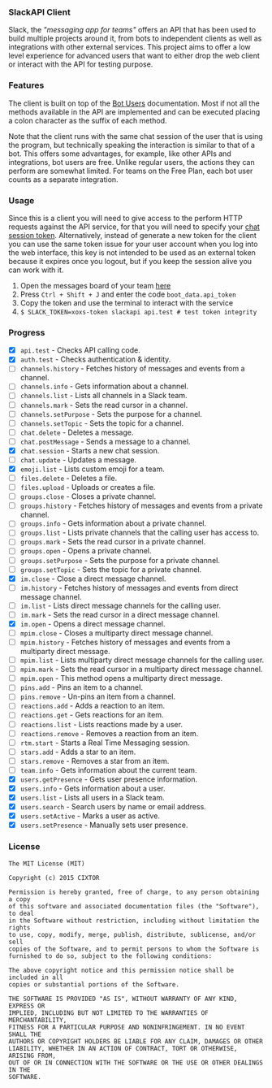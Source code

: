 ### SlackAPI Client

Slack, the _"messaging app for teams"_ offers an API that has been used to build multiple projects around it, from bots to independent clients as well as integrations with other external services. This project aims to offer a low level experience for advanced users that want to either drop the web client or interact with the API for testing purpose.

### Features

The client is built on top of the [Bot Users](https://api.slack.com/bot-users) documentation. Most if not all the methods available in the API are implemented and can be executed placing a colon character as the suffix of each method.

Note that the client runs with the same chat session of the user that is using the program, but technically speaking the interaction is similar to that of a bot. This offers some advantages, for example, like other APIs and integrations, bot users are free. Unlike regular users, the actions they can perform are somewhat limited. For teams on the Free Plan, each bot user counts as a separate integration.

### Usage

Since this is a client you will need to give access to the perform HTTP requests against the API service, for that you will need to specify your [chat session token](https://api.slack.com/web#authentication). Alternatively, instead of generate a new token for the client you can use the same token issue for your user account when you log into the web interface, this key is not intended to be used as an external token because it expires once you logout, but if you keep the session alive you can work with it.

1. Open the messages board of your team [here](https://slack.com/messages/)
2. Press `Ctrl + Shift + J` and enter the code `boot_data.api_token`
3. Copy the token and use the terminal to interact with the service
4. `$ SLACK_TOKEN=xoxs-token slackapi api.test # test token integrity`

### Progress

- [x] `api.test` - Checks API calling code.
- [x] `auth.test` - Checks authentication &amp; identity.
- [ ] `channels.history` - Fetches history of messages and events from a channel.
- [ ] `channels.info` - Gets information about a channel.
- [ ] `channels.list` - Lists all channels in a Slack team.
- [ ] `channels.mark` - Sets the read cursor in a channel.
- [ ] `channels.setPurpose` - Sets the purpose for a channel.
- [ ] `channels.setTopic` - Sets the topic for a channel.
- [ ] `chat.delete` - Deletes a message.
- [ ] `chat.postMessage` - Sends a message to a channel.
- [x] `chat.session` - Starts a new chat session.
- [ ] `chat.update` - Updates a message.
- [x] `emoji.list` - Lists custom emoji for a team.
- [ ] `files.delete` - Deletes a file.
- [ ] `files.upload` - Uploads or creates a file.
- [ ] `groups.close` - Closes a private channel.
- [ ] `groups.history` - Fetches history of messages and events from a private channel.
- [ ] `groups.info` - Gets information about a private channel.
- [ ] `groups.list` - Lists private channels that the calling user has access to.
- [ ] `groups.mark` - Sets the read cursor in a private channel.
- [ ] `groups.open` - Opens a private channel.
- [ ] `groups.setPurpose` - Sets the purpose for a private channel.
- [ ] `groups.setTopic` - Sets the topic for a private channel.
- [x] `im.close` - Close a direct message channel.
- [ ] `im.history` - Fetches history of messages and events from direct message channel.
- [ ] `im.list` - Lists direct message channels for the calling user.
- [ ] `im.mark` - Sets the read cursor in a direct message channel.
- [x] `im.open` - Opens a direct message channel.
- [ ] `mpim.close` - Closes a multiparty direct message channel.
- [ ] `mpim.history` - Fetches history of messages and events from a multiparty direct message.
- [ ] `mpim.list` - Lists multiparty direct message channels for the calling user.
- [ ] `mpim.mark` - Sets the read cursor in a multiparty direct message channel.
- [ ] `mpim.open` - This method opens a multiparty direct message.
- [ ] `pins.add` - Pins an item to a channel.
- [ ] `pins.remove` - Un-pins an item from a channel.
- [ ] `reactions.add` - Adds a reaction to an item.
- [ ] `reactions.get` - Gets reactions for an item.
- [ ] `reactions.list` - Lists reactions made by a user.
- [ ] `reactions.remove` - Removes a reaction from an item.
- [ ] `rtm.start` - Starts a Real Time Messaging session.
- [ ] `stars.add` - Adds a star to an item.
- [ ] `stars.remove` - Removes a star from an item.
- [ ] `team.info` - Gets information about the current team.
- [x] `users.getPresence` - Gets user presence information.
- [x] `users.info` - Gets information about a user.
- [x] `users.list` - Lists all users in a Slack team.
- [x] `users.search` - Search users by name or email address.
- [x] `users.setActive` - Marks a user as active.
- [x] `users.setPresence` - Manually sets user presence.

### License

```
The MIT License (MIT)

Copyright (c) 2015 CIXTOR

Permission is hereby granted, free of charge, to any person obtaining a copy
of this software and associated documentation files (the "Software"), to deal
in the Software without restriction, including without limitation the rights
to use, copy, modify, merge, publish, distribute, sublicense, and/or sell
copies of the Software, and to permit persons to whom the Software is
furnished to do so, subject to the following conditions:

The above copyright notice and this permission notice shall be included in all
copies or substantial portions of the Software.

THE SOFTWARE IS PROVIDED "AS IS", WITHOUT WARRANTY OF ANY KIND, EXPRESS OR
IMPLIED, INCLUDING BUT NOT LIMITED TO THE WARRANTIES OF MERCHANTABILITY,
FITNESS FOR A PARTICULAR PURPOSE AND NONINFRINGEMENT. IN NO EVENT SHALL THE
AUTHORS OR COPYRIGHT HOLDERS BE LIABLE FOR ANY CLAIM, DAMAGES OR OTHER
LIABILITY, WHETHER IN AN ACTION OF CONTRACT, TORT OR OTHERWISE, ARISING FROM,
OUT OF OR IN CONNECTION WITH THE SOFTWARE OR THE USE OR OTHER DEALINGS IN THE
SOFTWARE.
```
